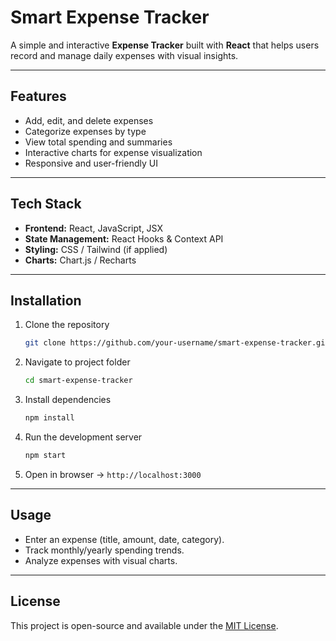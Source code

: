 # Smart Expense Tracker

A simple and interactive **Expense Tracker** built with **React** that helps users record and manage daily expenses with visual insights.

---

## Features

* Add, edit, and delete expenses
* Categorize expenses by type
* View total spending and summaries
* Interactive charts for expense visualization
* Responsive and user-friendly UI

---

## Tech Stack

* **Frontend:** React, JavaScript, JSX
* **State Management:** React Hooks & Context API
* **Styling:** CSS / Tailwind (if applied)
* **Charts:** Chart.js / Recharts

---

##  Installation

1. Clone the repository

   ```bash
   git clone https://github.com/your-username/smart-expense-tracker.git
   ```
2. Navigate to project folder

   ```bash
   cd smart-expense-tracker
   ```
3. Install dependencies

   ```bash
   npm install
   ```
4. Run the development server

   ```bash
   npm start
   ```
5. Open in browser → `http://localhost:3000`

---

## Usage

* Enter an expense (title, amount, date, category).
* Track monthly/yearly spending trends.
* Analyze expenses with visual charts.

---

## License

This project is open-source and available under the [MIT License](LICENSE).
